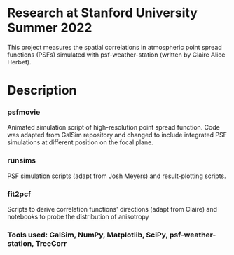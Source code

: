 # Research at Stanford University Summer 2022
This project measures the spatial correlations in atmospheric point spread functions (PSFs) simulated with psf-weather-station (written by Claire Alice Herbet). 

# Description

### psfmovie 
Animated simulation script of high-resolution point spread function. Code was adapted from GalSim repository and changed to include integrated PSF simulations at different position on the focal plane.


### runsims
PSF simulation scripts (adapt from Josh Meyers) and result-plotting scripts.


### fit2pcf
Scripts to derive correlation functions' directions (adapt from Claire) and notebooks to probe the distribution of anisotropy

### Tools used: GalSim, NumPy, Matplotlib, SciPy, psf-weather-station, TreeCorr

